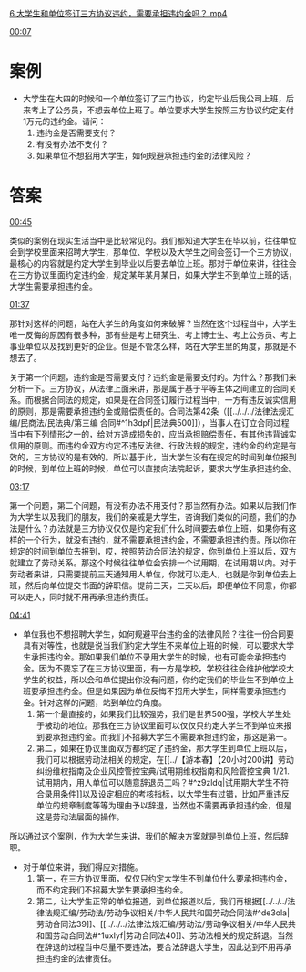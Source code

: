 [6.大学生和单位签订三方协议违约，需要承担违约金吗？.mp4](file:///E:%5C法律实务%5CA314【游本春】【20小时200讲】劳动纠纷维权指南及企业风控管控宝典（200讲劳动合同签订法律风险防范与合规管理）%5C6.大学生和单位签订三方协议违约，需要承担违约金吗？.mp4)

[00:07](file:///E:/%5C%E6%B3%95%E5%BE%8B%E5%AE%9E%E5%8A%A1%5CA314%E3%80%90%E6%B8%B8%E6%9C%AC%E6%98%A5%E3%80%91%E3%80%9020%E5%B0%8F%E6%97%B6200%E8%AE%B2%E3%80%91%E5%8A%B3%E5%8A%A8%E7%BA%A0%E7%BA%B7%E7%BB%B4%E6%9D%83%E6%8C%87%E5%8D%97%E5%8F%8A%E4%BC%81%E4%B8%9A%E9%A3%8E%E6%8E%A7%E7%AE%A1%E6%8E%A7%E5%AE%9D%E5%85%B8%EF%BC%88200%E8%AE%B2%E5%8A%B3%E5%8A%A8%E5%90%88%E5%90%8C%E7%AD%BE%E8%AE%A2%E6%B3%95%E5%BE%8B%E9%A3%8E%E9%99%A9%E9%98%B2%E8%8C%83%E4%B8%8E%E5%90%88%E8%A7%84%E7%AE%A1%E7%90%86%EF%BC%89%5C6.%E5%A4%A7%E5%AD%A6%E7%94%9F%E5%92%8C%E5%8D%95%E4%BD%8D%E7%AD%BE%E8%AE%A2%E4%B8%89%E6%96%B9%E5%8D%8F%E8%AE%AE%E8%BF%9D%E7%BA%A6%EF%BC%8C%E9%9C%80%E8%A6%81%E6%89%BF%E6%8B%85%E8%BF%9D%E7%BA%A6%E9%87%91%E5%90%97%EF%BC%9F.mp4#t=7.805388)

# 案例
- 大学生在大四的时候和一个单位签订了三门协议，约定毕业后我公司上班，后来考上了公务员，不想去单位上班了。单位要求大学生按照三方协议约定支付1万元的违约金。请问：
	1. 违约金是否需要支付？
	2. 有没有办法不支付？
	3. 如果单位不想招用大学生，如何规避承担违约金的法律风险？
# 答案
[00:45](file:///E:/%5C%E6%B3%95%E5%BE%8B%E5%AE%9E%E5%8A%A1%5CA314%E3%80%90%E6%B8%B8%E6%9C%AC%E6%98%A5%E3%80%91%E3%80%9020%E5%B0%8F%E6%97%B6200%E8%AE%B2%E3%80%91%E5%8A%B3%E5%8A%A8%E7%BA%A0%E7%BA%B7%E7%BB%B4%E6%9D%83%E6%8C%87%E5%8D%97%E5%8F%8A%E4%BC%81%E4%B8%9A%E9%A3%8E%E6%8E%A7%E7%AE%A1%E6%8E%A7%E5%AE%9D%E5%85%B8%EF%BC%88200%E8%AE%B2%E5%8A%B3%E5%8A%A8%E5%90%88%E5%90%8C%E7%AD%BE%E8%AE%A2%E6%B3%95%E5%BE%8B%E9%A3%8E%E9%99%A9%E9%98%B2%E8%8C%83%E4%B8%8E%E5%90%88%E8%A7%84%E7%AE%A1%E7%90%86%EF%BC%89%5C6.%E5%A4%A7%E5%AD%A6%E7%94%9F%E5%92%8C%E5%8D%95%E4%BD%8D%E7%AD%BE%E8%AE%A2%E4%B8%89%E6%96%B9%E5%8D%8F%E8%AE%AE%E8%BF%9D%E7%BA%A6%EF%BC%8C%E9%9C%80%E8%A6%81%E6%89%BF%E6%8B%85%E8%BF%9D%E7%BA%A6%E9%87%91%E5%90%97%EF%BC%9F.mp4#t=45.542482)

类似的案例在现实生活当中是比较常见的。我们都知道大学生在毕以前，往往单位会到学校里面来招聘大学生，那单位、学校以及大学生之间会签订一个三方协议，最核心的内容就是约定大学生到毕业以后要去单位上班。那对于单位来讲，往往会在三方协议里面约定违约金，规定某年某月某日，如果大学生不到单位上班的话，大学生需要承担违约金。

[01:37](file:///E:%5C法律实务%5CA314【游本春】【20小时200讲】劳动纠纷维权指南及企业风控管控宝典（200讲劳动合同签订法律风险防范与合规管理）%5C6.大学生和单位签订三方协议违约，需要承担违约金吗？.mp4#t=01:37)

那针对这样的问题，站在大学生的角度如何来破解？当然在这个过程当中，大学生唯一反悔的原因有很多种，那有些是考上研究生、考上博士生、考上公务员、考上事业单位以及找到更好的企业。但是不管怎么样，站在大学生里的角度，那就是不想去了。

关于第一个问题，违约金是否需要支付？违约金是需要支付的。为什么？那我们来分析一下。三方协议，从法律上面来讲，那是属于基于平等主体之间建立的合同关系。而根据合同法的规定，如果是在合同签订履行过程当中，一方有违反诚实信用的原则，那是需要承担违约金或赔偿责任的。合同法第42条（[[../../../法律法规汇编/民商法/民法典/第三编 合同#^1h3dpf|民法典500]]），当事人在订立合同过程当中有下列情形之一的，给对方造成损失的，应当承担赔偿责任，有其他违背诚实信用的原则。而违约金双方约定不违反法律、行政法规的规定，违约金的约定是有效的，三方协议的是有效的。所以基于此，当大学生没有在规定的时间到单位报到的时候，到单位上班的时候，单位可以直接向法院起诉，要求大学生承担违约金。

[03:17](file:///E:%5C法律实务%5CA314【游本春】【20小时200讲】劳动纠纷维权指南及企业风控管控宝典（200讲劳动合同签订法律风险防范与合规管理）%5C6.大学生和单位签订三方协议违约，需要承担违约金吗？.mp4#t=03:17)

第一个问题，第二个问题，有没有办法不用支付？那当然有办法。如果以后我们作为大学生以及我们的朋友，我们的亲戚是大学生，咨询我们类似的问题，我们的办法是什么？办法就是三方协议仅仅是约定我们什么时间要去单位上班，如果你有这样的一个行为，就没有违约，就不需要承担违约金，不需要承担违约责。所以你在规定的时间到单位去报到，哎，按照劳动合同法的规定，你到单位上班以后，双方就建立了劳动关系。那这个时候往往单位会安排一个试用期，在试用期以内。对于劳动者来讲，只需要提前三天通知用人单位，你就可以走人，也就是你到单位去上班，然后向单位提交书面的辞职信。提前三天，三天以后，即便单位不同意，你都可以走人，同时就不用再承担违约责任。

[04:41](file:///E:%5C法律实务%5CA314【游本春】【20小时200讲】劳动纠纷维权指南及企业风控管控宝典（200讲劳动合同签订法律风险防范与合规管理）%5C6.大学生和单位签订三方协议违约，需要承担违约金吗？.mp4#t=04:41)

- 单位我也不想招聘大学生，如何规避平台违约金的法律风险？往往一份合同要具有对等性，也就是说当我们约定大学生不来单位上班的时候，可以要求大学生承担违约金。那如果我们单位不录用大学生的时候，也有可能会承担违约金。因为不要忘了在三方协议里面，有一方是学校，学校往往会维护他学校大学生的权益，所以会和单位提出你没有问题，你约定我们的毕业生不到单位上班要承担违约金。但是如果因为单位反悔不招用大学生，同样需要承担违约金。针对这样的问题，站到单位的角度。
	1. 第一个最直接的，如果我们比较强势，我们是世界500强，学校大学生处于被动的地位。那我在三方协议里面可以仅仅只约定大学生不到单位来报到要承担违约金。而我们不招募大学生不需要承担违约金，那这是第一。
	2. 第二，如果在协议里面双方都约定了违约金，那大学生到单位上班以后，我们可以根据劳动法相关的规定，在[[../【游本春】【20小时200讲】劳动纠纷维权指南及企业风控管控宝典/试用期维权指南和风险管控宝典 1/21.试用期内，用人单位可以随意辞退员工吗？#^z9zldq|试用期大学生不符合录用条件]]以及设定相应的考核指标，以大学生有过错，比如严重违反单位的规章制度等等为理由予以辞退，当然也不需要再承担违约金，但是这是劳动法层面的操作。

所以通过这个案例，作为大学生来讲，我们的解决方案就是到单位上班，然后辞职。

- 对于单位来讲，我们得应对措施。
	1. 第一，在三方协议里面，仅仅只约定大学生不到单位什么要承担违约金，而不约定我们不招募大学生要承担违约金。
	2. 第二，让大学生正常的单位报道，到单位报道以后，我们再根据[[../../../法律法规汇编/劳动法/劳动争议相关/中华人民共和国劳动合同法#^de3ola|劳动合同法39]]、[[../../../法律法规汇编/劳动法/劳动争议相关/中华人民共和国劳动合同法#^1uxlyf|劳动合同法40]]、劳动法相关的规定辞退。当然在辞退的过程当中尽量不要违法，要合法辞退大学生，因此达到不用再承担违约金的法律责任。